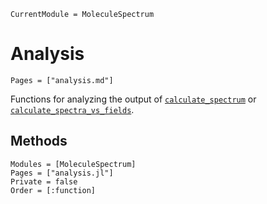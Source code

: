 ```@meta
CurrentModule = MoleculeSpectrum
```

# Analysis

```@index
Pages = ["analysis.md"]
```

Functions for analyzing the output of [`calculate_spectrum`](@ref) or
[`calculate_spectra_vs_fields`](@ref).

## Methods
```@autodocs
Modules = [MoleculeSpectrum]
Pages = ["analysis.jl"]
Private = false
Order = [:function]
```